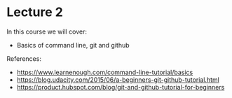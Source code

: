 # Lecture 2

In this course we will cover:
- Basics of command line, git and github

References:
- https://www.learnenough.com/command-line-tutorial/basics 
- https://blog.udacity.com/2015/06/a-beginners-git-github-tutorial.html
- https://product.hubspot.com/blog/git-and-github-tutorial-for-beginners

